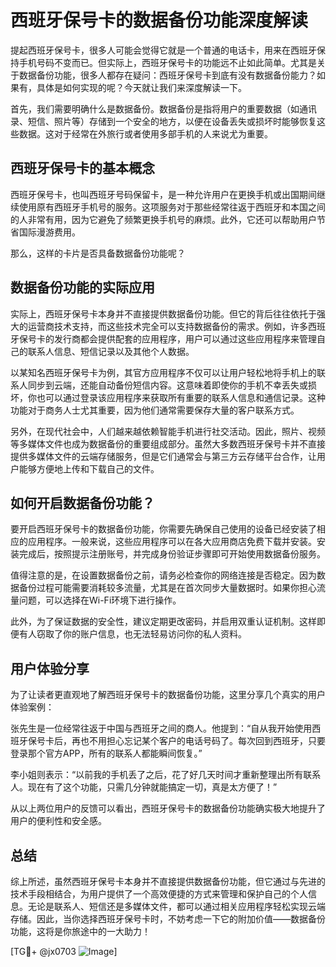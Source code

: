 # 西班牙保号卡的数据备份功能深度解读

提起西班牙保号卡，很多人可能会觉得它就是一个普通的电话卡，用来在西班牙保持手机号码不变而已。但实际上，西班牙保号卡的功能远不止如此简单。尤其是关于数据备份功能，很多人都存在疑问：西班牙保号卡到底有没有数据备份能力？如果有，具体是如何实现的呢？今天就让我们来深度解读一下。

首先，我们需要明确什么是数据备份。数据备份是指将用户的重要数据（如通讯录、短信、照片等）存储到一个安全的地方，以便在设备丢失或损坏时能够恢复这些数据。这对于经常在外旅行或者使用多部手机的人来说尤为重要。

## 西班牙保号卡的基本概念

西班牙保号卡，也叫西班牙号码保留卡，是一种允许用户在更换手机或出国期间继续使用原有西班牙手机号的服务。这项服务对于那些经常往返于西班牙和本国之间的人非常有用，因为它避免了频繁更换手机号的麻烦。此外，它还可以帮助用户节省国际漫游费用。

那么，这样的卡片是否具备数据备份功能呢？

## 数据备份功能的实际应用

实际上，西班牙保号卡本身并不直接提供数据备份功能。但它的背后往往依托于强大的运营商技术支持，而这些技术完全可以支持数据备份的需求。例如，许多西班牙保号卡的发行商都会提供配套的应用程序，用户可以通过这些应用程序来管理自己的联系人信息、短信记录以及其他个人数据。

以某知名西班牙保号卡为例，其官方应用程序不仅可以让用户轻松地将手机上的联系人同步到云端，还能自动备份短信内容。这意味着即使你的手机不幸丢失或损坏，你也可以通过登录该应用程序来获取所有重要的联系人信息和通信记录。这种功能对于商务人士尤其重要，因为他们通常需要保存大量的客户联系方式。

另外，在现代社会中，人们越来越依赖智能手机进行社交活动。因此，照片、视频等多媒体文件也成为数据备份的重要组成部分。虽然大多数西班牙保号卡并不直接提供多媒体文件的云端存储服务，但是它们通常会与第三方云存储平台合作，让用户能够方便地上传和下载自己的文件。

## 如何开启数据备份功能？

要开启西班牙保号卡的数据备份功能，你需要先确保自己使用的设备已经安装了相应的应用程序。一般来说，这些应用程序可以在各大应用商店免费下载并安装。安装完成后，按照提示注册账号，并完成身份验证步骤即可开始使用数据备份服务。

值得注意的是，在设置数据备份之前，请务必检查你的网络连接是否稳定。因为数据备份过程可能需要消耗较多流量，尤其是在首次同步大量数据时。如果你担心流量问题，可以选择在Wi-Fi环境下进行操作。

此外，为了保证数据的安全性，建议定期更改密码，并启用双重认证机制。这样即便有人窃取了你的账户信息，也无法轻易访问你的私人资料。

## 用户体验分享

为了让读者更直观地了解西班牙保号卡的数据备份功能，这里分享几个真实的用户体验案例：

张先生是一位经常往返于中国与西班牙之间的商人。他提到：“自从我开始使用西班牙保号卡后，再也不用担心忘记某个客户的电话号码了。每次回到西班牙，只要登录那个官方APP，所有的联系人都能瞬间恢复。”

李小姐则表示：“以前我的手机丢了之后，花了好几天时间才重新整理出所有联系人。现在有了这个功能，只需几分钟就能搞定一切，真是太方便了！”

从以上两位用户的反馈可以看出，西班牙保号卡的数据备份功能确实极大地提升了用户的便利性和安全感。

## 总结

综上所述，虽然西班牙保号卡本身并不直接提供数据备份功能，但它通过与先进的技术手段相结合，为用户提供了一个高效便捷的方式来管理和保护自己的个人信息。无论是联系人、短信还是多媒体文件，都可以通过相关应用程序轻松实现云端存储。因此，当你选择西班牙保号卡时，不妨考虑一下它的附加价值——数据备份功能，这将是你旅途中的一大助力！

[TG💪+ @jx0703 ![Image](https://github.com/user-attachments/assets/dbca1d08-cadb-493c-b0ec-ad6f7a83f270)]